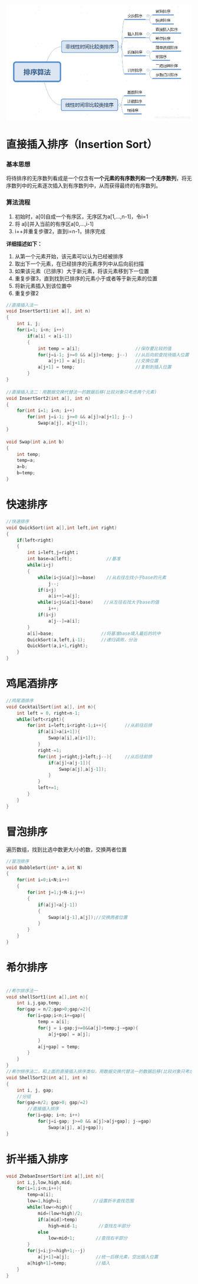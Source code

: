 ![img](经典排序算法.assets/1.png)



# 直接插入排序（Insertion Sort）

### 基本思想

将待排序的无序数列看成是一个仅含有**一个元素的有序数列和一个无序数列**，将无序数列中的元素逐次插入到有序数列中，从而获得最终的有序数列。

### 算法流程

1. 初始时，a[0]自成一个有序区，无序区为a[1,...,n-1]，令i=1
2. 将 a[i]并入当前的有序区a[0,...,i-1]
3. i++并重复步骤2，直到i=n-1，排序完成

**详细描述如下：**

1. 从第一个元素开始，该元素可以认为已经被排序
2. 取出下一个元素，在已经排序的元素序列中从后向前扫描
3. 如果该元素（已排序）大于新元素，将该元素移到下一位置
4. 重复步骤3，直到找到已排序的元素小于或者等于新元素的位置
5. 将新元素插入到该位置中
6. 重复步骤2

```c
//直接插入法一
void InsertSort1(int a[], int n)
{
    int i, j;
    for(i=1; i<n; i++)
        if(a[i] < a[i-1])   
        {
            int temp = a[i];                     //保存要比较的值
            for(j=i-1; j>=0 && a[j]>temp; j--)   //从后向前查找待插入位置
                a[j+1] = a[j];                   //交换位置
            a[j+1] = temp;                       //复制到插入位置
        }
}

//直接插入法二：用数据交换代替法一的数据后移(比较对象只考虑两个元素)
void InsertSort2(int a[], int n)
{
    for(int i=1; i<n; i++)
        for(int j=i-1; j>=0 && a[j]>a[j+1]; j--)
            Swap(a[j], a[j+1]);
}

void Swap(int a,int b)
{
    int temp;
    temp=a;
    a=b;
    b=temp;
}
```

# 快速排序

```c
//快速排序
void QuickSort(int a[],int left,int right)
{
    if(left<right)
    {
        int i=left,j=right；
        int base=a[left];             //基准
        while(i<j)
        {
            while(i<j&&a[j]>=base)    //从右往左找小于base的元素
                j--;
            if(i<j)
                a[i++]=a[j];
            while(i<j&&a[i]<base)    //从左往右找大于base的值
                i++;
            if(i<j)
                a[j--]=a[i];
        }
        a[i]=base;                  //将基准base填入最后的坑中
        QuickSort(a,left,i-1);      //递归调用，分治
        QuickSort(a,i+1,right);
    }
}
```

# 鸡尾酒排序

```c
//鸡尾酒排序
void CocktailSort(int a[], int n){
    int left = 0, right=n-1;
    while(left<right){
        for(int i=left;i<right-1;i++){       //从前往后排
            if(a[i]>a[i+1]){
                Swap(a[i],a[i+1]);
            }           
            right-=1;
            for(int j=right;j>left;j--){     //从后往前排
                if(a[j]<a[j-1]){
                    Swap(a[j],a[j-1]);
                }
            }
            left+=1;
        }
    }    
}
```

# 冒泡排序

遍历数组，找到比选中数更大/小的数，交换两者位置

```c
//冒泡排序
void BubbleSort(int* a,int N)
{
    for(int i=0;i<N;i++)
    {
    	for(int j=1;j<N-i;j++)
        { 
            if(a[j]<a[j-1])
            {
               	Swap(a[j-1],a[j]);//交换两者位置
            }
        }
    }
}
```

# 希尔排序

```c

//希尔排序法一
void shellSort1(int a[],int n){
    int i,j,gap,temp;
    for(gap = n/2;gap>0;gap/=2){
        for(i=gap;i<n;i+=gap){
            temp = a[i];
            for(j = i-gap;j>=0&&a[j]>temp;j-=gap){
                a[j+gap] = a[j];
            }
            a[j+gap] = temp;
        }
    }
}
//希尔排序法二，和上面的直接插入排序类似，用数据交换代替法一的数据后移(比较对象只考虑两个元素)
void ShellSort2(int a[], int n)
{
    int i, j, gap;
    //分组
    for(gap=n/2; gap>0; gap/=2)
        //直接插入排序
        for(i=gap; i<n; i++)
            for(j=i-gap; j>=0 && a[j]>a[j+gap]; j-=gap)
                Swap(a[j], a[j+gap]);
}
```



# 折半插入排序

```c
void ZhebanInsertSort(int a[],int n){
    int i,j,low,high,mid;
    for(i=1;i<n;i++){
        temp=a[i];
        low=1,high=i;            //设置折半查找范围
        while(low<=high){
            mid=(low+high)/2;  
            if(a[mid]>temp) 
                high=mid-1;        //查找左半部分
            else
                low=mid+1;        //查找右半部分
        }
        for(j=i;j>=high+1;--j)
            a[j+1]=a[j];          //统一后移元素，空出插入位置
        a[high+1]=temp;           //插入
    }
}
```


